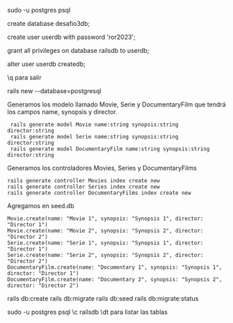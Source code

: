 sudo -u postgres psql

create database desafio3db;

create user userdb with password 'ror2023';

grant all privileges on database railsdb to userdb;

alter user userdb createdb;

\q para salir

rails new <name proyecto> --database=postgresql

Generamos los modelo llamado Movie, Serie y DocumentaryFilm que tendrá los campos name, synopsis y director.
```
 rails generate model Movie name:string synopsis:string director:string  
 rails generate model Serie name:string synopsis:string director:string  
 rails generate model DocumentaryFilm name:string synopsis:string director:string  
```
Generamos los controladores Movies, Series y DocumentaryFilms
```
rails generate controller Movies index create new
rails generate controller Series index create new
rails generate controller DocumentaryFilms index create new
```
Agregamos en seed.db

```
Movie.create(name: "Movie 1", synopsis: "Synopsis 1", director: "Director 1")
Movie.create(name: "Movie 2", synopsis: "Synopsis 2", director: "Director 2")
Serie.create(name: "Serie 1", synopsis: "Synopsis 1", director: "Director 1")
Serie.create(name: "Serie 2", synopsis: "Synopsis 2", director: "Director 2")
DocumentaryFilm.create(name: "Documentary 1", synopsis: "Synopsis 1", director: "Director 1")
DocumentaryFilm.create(name: "Documentary 2", synopsis: "Synopsis 2", director: "Director 2")
```

rails db:create
rails db:migrate
rails db:seed
rails db:migrate:status

sudo -u postgres psql
\c railsdb
\dt para listar las tablas

